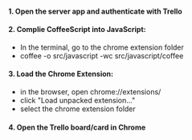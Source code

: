 #### 1. Open the server app and authenticate with Trello

#### 2. Complie CoffeeScript into JavaScript:

- In the terminal, go to the chrome extension folder
- coffee -o src/javascript -wc src/javascript/coffee

#### 3. Load the Chrome Extension:

- in the browser, open chrome://extensions/
- click "Load unpacked extension..."
- select the chrome extension folder

#### 4. Open the Trello board/card in Chrome
